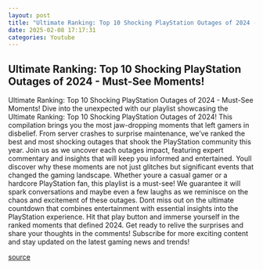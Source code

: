 ```yaml
---
layout: post
title: "Ultimate Ranking: Top 10 Shocking PlayStation Outages of 2024 - Must-See Moments!"
date: 2025-02-08 17:17:31
categories: Youtube
---
```


## Ultimate Ranking: Top 10 Shocking PlayStation Outages of 2024 - Must-See Moments!

Ultimate Ranking: Top 10 Shocking PlayStation Outages of 2024 - Must-See Moments!
Dive into the unexpected with our playlist showcasing the Ultimate Ranking: Top 10 Shocking PlayStation Outages of 2024! This compilation brings you the most jaw-dropping moments that left gamers in disbelief. From server crashes to surprise maintenance, we’ve ranked the best and most shocking outages that shook the PlayStation community this year.
Join us as we uncover each outages impact, featuring expert commentary and insights that will keep you informed and entertained. Youll discover why these moments are not just glitches but significant events that changed the gaming landscape.
Whether youre a casual gamer or a hardcore PlayStation fan, this playlist is a must-see! We guarantee it will spark conversations and maybe even a few laughs as we reminisce on the chaos and excitement of these outages. 
Dont miss out on the ultimate countdown that combines entertainment with essential insights into the PlayStation experience. Hit that play button and immerse yourself in the ranked moments that defined 2024. Get ready to relive the surprises and share your thoughts in the comments!
Subscribe for more exciting content and stay updated on the latest gaming news and trends!

[source](https://www.youtube.com/playlist?list=PLuowJGwg63tD1zybUA9xwDR6yKnqHtGGe)